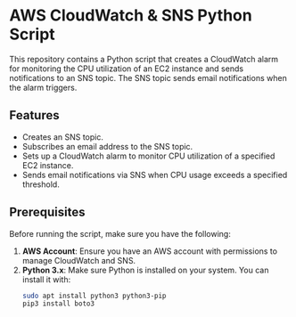 # AWS CloudWatch & SNS Python Script

This repository contains a Python script that creates a CloudWatch alarm for monitoring the CPU utilization of an EC2 instance and sends notifications to an SNS topic. The SNS topic sends email notifications when the alarm triggers.

## Features
- Creates an SNS topic.
- Subscribes an email address to the SNS topic.
- Sets up a CloudWatch alarm to monitor CPU utilization of a specified EC2 instance.
- Sends email notifications via SNS when CPU usage exceeds a specified threshold.

## Prerequisites

Before running the script, make sure you have the following:

1. **AWS Account**: Ensure you have an AWS account with permissions to manage CloudWatch and SNS.
2. **Python 3.x**: Make sure Python is installed on your system. You can install it with:
   ```bash
   sudo apt install python3 python3-pip
   pip3 install boto3
